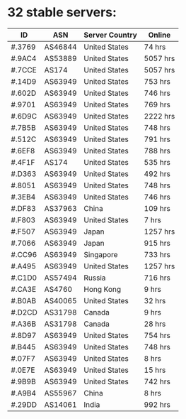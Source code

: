 # 32 stable servers:

| ID | ASN | Server Country | Online |
| ------ | ------ | ------ | ------ |
| #.3769 | AS46844 | United States | 74 hrs |
| #.9AC4 | AS53889 | United States | 5057 hrs |
| #.7CCE | AS174 | United States | 5057 hrs |
| #.14D9 | AS63949 | United States | 753 hrs |
| #.602D | AS63949 | United States | 746 hrs |
| #.9701 | AS63949 | United States | 769 hrs |
| #.6D9C | AS63949 | United States | 2222 hrs |
| #.7B5B | AS63949 | United States | 748 hrs |
| #.512C | AS63949 | United States | 791 hrs |
| #.6EF8 | AS63949 | United States | 788 hrs |
| #.4F1F | AS174 | United States | 535 hrs |
| #.D363 | AS63949 | United States | 492 hrs |
| #.8051 | AS63949 | United States | 748 hrs |
| #.3EB4 | AS63949 | United States | 746 hrs |
| #.DF83 | AS37963 | China | 109 hrs |
| #.F803 | AS63949 | United States | 7 hrs |
| #.F507 | AS63949 | Japan | 1257 hrs |
| #.7066 | AS63949 | Japan | 915 hrs |
| #.CC96 | AS63949 | Singapore | 733 hrs |
| #.A495 | AS63949 | United States | 1257 hrs |
| #.C1D0 | AS57494 | Russia | 716 hrs |
| #.CA3E | AS4760 | Hong Kong | 9 hrs |
| #.B0AB | AS40065 | United States | 32 hrs |
| #.D2CD | AS31798 | Canada | 9 hrs |
| #.A36B | AS31798 | Canada | 28 hrs |
| #.8D97 | AS63949 | United States | 754 hrs |
| #.B445 | AS63949 | United States | 748 hrs |
| #.07F7 | AS63949 | United States | 8 hrs |
| #.0E7E | AS63949 | United States | 15 hrs |
| #.9B9B | AS63949 | United States | 742 hrs |
| #.A9B4 | AS55967 | China | 8 hrs |
| #.29DD | AS14061 | India | 992 hrs |

